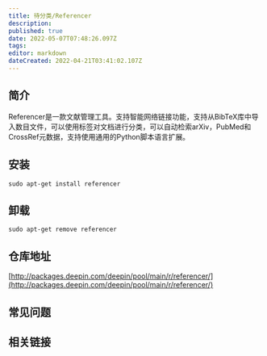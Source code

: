 ```yaml
---
title: 待分类/Referencer
description: 
published: true
date: 2022-05-07T07:48:26.097Z
tags: 
editor: markdown
dateCreated: 2022-04-21T03:41:02.107Z
---
```


## 简介

Referencer是一款文献管理工具。支持智能网络链接功能，支持从BibTeX库中导入数目文件，可以使用标签对文档进行分类，可以自动检索arXiv，PubMed和CrossRef元数据，支持使用通用的Python脚本语言扩展。

## 安装

`sudo apt-get install referencer`

## 卸载

`sudo apt-get remove referencer`

## 仓库地址

[http://packages.deepin.com/deepin/pool/main/r/referencer/](http://packages.deepin.com/deepin/pool/main/r/referencer/)

## 常见问题

## 相关链接
